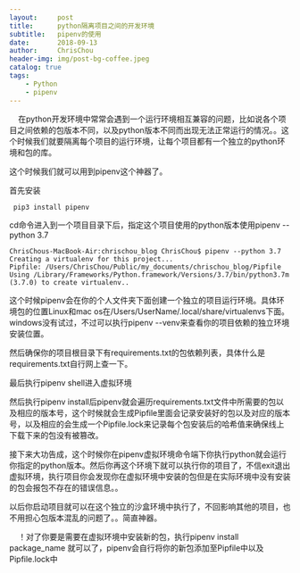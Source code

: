```yaml
---
layout:     post
title:      python隔离项目之间的开发环境
subtitle:   pipenv的使用
date:       2018-09-13
author:     ChrisChou
header-img: img/post-bg-coffee.jpeg
catalog: true
tags:
    - Python
    - pipenv
---
```


    在python开发环境中常常会遇到一个运行环境相互兼容的问题，比如说各个项目之间依赖的包版本不同，以及python版本不同而出现无法正常运行的情况。。这个时候我们就要隔离每个项目的运行环境，让每个项目都有一个独立的python环境和包的库。

这个时候我们就可以用到pipenv这个神器了。

首先安装

```python
 pip3 install pipenv
```

cd命令进入到一个项目目录下后，指定这个项目使用的python版本使用pipenv --python 3.7

```
ChrisChous-MacBook-Air:chrischou_blog ChrisChou$ pipenv --python 3.7
Creating a virtualenv for this project...
Pipfile: /Users/ChrisChou/Public/my_documents/chrischou_blog/Pipfile
Using /Library/Frameworks/Python.framework/Versions/3.7/bin/python3.7m (3.7.0) to create virtualenv..
```

这个时候pipenv会在你的个人文件夹下面创建一个独立的项目运行环境。具体环境包的位置Linux和mac os在/Users/UserName/.local/share/virtualenvs下面。windows没有试过，不过可以执行pipenv --venv来查看你的项目依赖的独立环境安装位置。

然后确保你的项目根目录下有requirements.txt的包依赖列表，具体什么是requirements.txt自行网上查一下。

最后执行pipenv shell进入虚拟环境

然后执行pipenv install后pipenv就会遍历requirements.txt文件中所需要的包以及相应的版本号，这个时候就会生成Pipfile里面会记录安装好的包以及对应的版本号，以及相应的会生成一个Pipfile.lock来记录每个包安装后的哈希值来确保线上下载下来的包没有被篡改。

接下来大功告成，这个时候你在pipenv虚拟环境命令端下你执行python就会运行你指定的python版本。然后你再这个环境下就可以执行你的项目了，不信exit退出虚拟环境，执行项目你会发现你在虚拟环境中安装的包但是在实际环境中没有安装的包会报包不存在的错误信息。。

以后你启动项目就可以在这个独立的沙盒环境中执行了，不回影响其他的项目，也不用担心包版本混乱的问题了。。简直神器。

    ！对了你要是需要在虚拟环境中安装新的包，执行pipenv install package_name 就可以了，pipenv会自行将你的新包添加至Pipfile中以及Pipfile.lock中